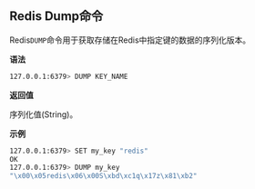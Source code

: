 ## Redis Dump命令

Redis`DUMP`命令用于获取存储在Redis中指定键的数据的序列化版本。

**语法**

```bash
127.0.0.1:6379> DUMP KEY_NAME
```

**返回值**

序列化值(String)。

**示例**

```bash
127.0.0.1:6379> SET my_key "redis"
OK
127.0.0.1:6379> DUMP my_key
"\x00\x05redis\x06\x00S\xbd\xc1q\x17z\x81\xb2"
```
